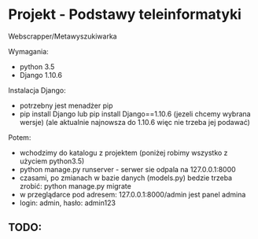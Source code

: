 # Projekt - Podstawy teleinformatyki
Webscrapper/Metawyszukiwarka

Wymagania:
- python 3.5
- Django 1.10.6

Instalacja Django:
- potrzebny jest menadżer pip
- pip install Django lub pip install Django==1.10.6 (jezeli chcemy wybrana wersje)
 (ale aktualnie najnowsza do 1.10.6 więc nie trzeba jej podawać)

Potem:
- wchodzimy do katalogu z projektem (poniżej robimy wszystko z użyciem python3.5)
- python manage.py runserver - serwer sie odpala na 127.0.0.1:8000
- czasami, po zmianach w bazie danych (models.py) bedzie trzeba zrobić: python manage.py migrate
- w przeglądarce pod adresem: 127.0.0.1:8000/admin jest panel admina
- login: admin, hasło: admin123


TODO:
- 
